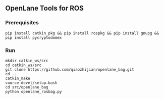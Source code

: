 ## OpenLane Tools for ROS
### Prerequisites
```angular2html
pip install catkin_pkg && pip install rospkg && pip install gnupg && pip install pycryptodomex
```
### Run
```angular2html
mkdir catkin_ws/src
cd catkin_ws/src
git clone https://github.com/qiaozhijian/openlane_bag.git
cd ..
catkin_make
source devel/setup.bash
cd src/openlane_bag
python openlane_rosbag.py
```